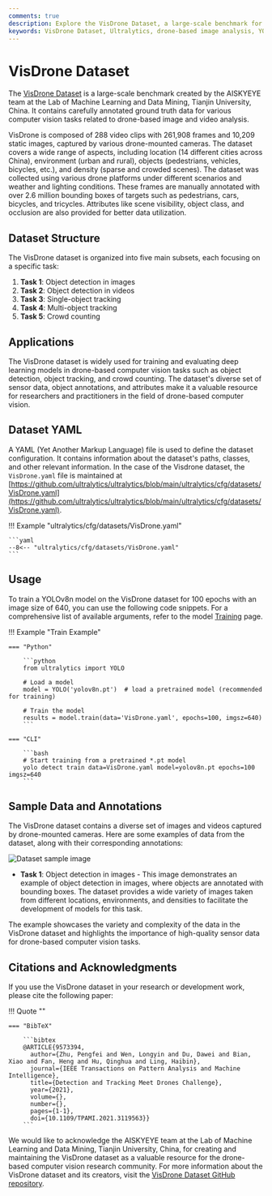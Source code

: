 ```yaml
---
comments: true
description: Explore the VisDrone Dataset, a large-scale benchmark for drone-based image analysis, and learn how to train a YOLO model using it.
keywords: VisDrone Dataset, Ultralytics, drone-based image analysis, YOLO model, object detection, object tracking, crowd counting
---
```


# VisDrone Dataset

The [VisDrone Dataset](https://github.com/VisDrone/VisDrone-Dataset) is a large-scale benchmark created by the AISKYEYE team at the Lab of Machine Learning and Data Mining, Tianjin University, China. It contains carefully annotated ground truth data for various computer vision tasks related to drone-based image and video analysis.

VisDrone is composed of 288 video clips with 261,908 frames and 10,209 static images, captured by various drone-mounted cameras. The dataset covers a wide range of aspects, including location (14 different cities across China), environment (urban and rural), objects (pedestrians, vehicles, bicycles, etc.), and density (sparse and crowded scenes). The dataset was collected using various drone platforms under different scenarios and weather and lighting conditions. These frames are manually annotated with over 2.6 million bounding boxes of targets such as pedestrians, cars, bicycles, and tricycles. Attributes like scene visibility, object class, and occlusion are also provided for better data utilization.

## Dataset Structure

The VisDrone dataset is organized into five main subsets, each focusing on a specific task:

1. **Task 1**: Object detection in images
2. **Task 2**: Object detection in videos
3. **Task 3**: Single-object tracking
4. **Task 4**: Multi-object tracking
5. **Task 5**: Crowd counting

## Applications

The VisDrone dataset is widely used for training and evaluating deep learning models in drone-based computer vision tasks such as object detection, object tracking, and crowd counting. The dataset's diverse set of sensor data, object annotations, and attributes make it a valuable resource for researchers and practitioners in the field of drone-based computer vision.

## Dataset YAML

A YAML (Yet Another Markup Language) file is used to define the dataset configuration. It contains information about the dataset's paths, classes, and other relevant information. In the case of the Visdrone dataset, the `VisDrone.yaml` file is maintained at [https://github.com/ultralytics/ultralytics/blob/main/ultralytics/cfg/datasets/VisDrone.yaml](https://github.com/ultralytics/ultralytics/blob/main/ultralytics/cfg/datasets/VisDrone.yaml).

!!! Example "ultralytics/cfg/datasets/VisDrone.yaml"

````
```yaml
--8<-- "ultralytics/cfg/datasets/VisDrone.yaml"
```
````

## Usage

To train a YOLOv8n model on the VisDrone dataset for 100 epochs with an image size of 640, you can use the following code snippets. For a comprehensive list of available arguments, refer to the model [Training](../../modes/train.md) page.

!!! Example "Train Example"

````
=== "Python"

    ```python
    from ultralytics import YOLO

    # Load a model
    model = YOLO('yolov8n.pt')  # load a pretrained model (recommended for training)

    # Train the model
    results = model.train(data='VisDrone.yaml', epochs=100, imgsz=640)
    ```

=== "CLI"

    ```bash
    # Start training from a pretrained *.pt model
    yolo detect train data=VisDrone.yaml model=yolov8n.pt epochs=100 imgsz=640
    ```
````

## Sample Data and Annotations

The VisDrone dataset contains a diverse set of images and videos captured by drone-mounted cameras. Here are some examples of data from the dataset, along with their corresponding annotations:

![Dataset sample image](https://user-images.githubusercontent.com/26833433/238217600-df0b7334-4c9e-4c77-81a5-c70cd33429cc.jpg)

- **Task 1**: Object detection in images - This image demonstrates an example of object detection in images, where objects are annotated with bounding boxes. The dataset provides a wide variety of images taken from different locations, environments, and densities to facilitate the development of models for this task.

The example showcases the variety and complexity of the data in the VisDrone dataset and highlights the importance of high-quality sensor data for drone-based computer vision tasks.

## Citations and Acknowledgments

If you use the VisDrone dataset in your research or development work, please cite the following paper:

!!! Quote ""

````
=== "BibTeX"

    ```bibtex
    @ARTICLE{9573394,
      author={Zhu, Pengfei and Wen, Longyin and Du, Dawei and Bian, Xiao and Fan, Heng and Hu, Qinghua and Ling, Haibin},
      journal={IEEE Transactions on Pattern Analysis and Machine Intelligence},
      title={Detection and Tracking Meet Drones Challenge},
      year={2021},
      volume={},
      number={},
      pages={1-1},
      doi={10.1109/TPAMI.2021.3119563}}
    ```
````

We would like to acknowledge the AISKYEYE team at the Lab of Machine Learning and Data Mining, Tianjin University, China, for creating and maintaining the VisDrone dataset as a valuable resource for the drone-based computer vision research community. For more information about the VisDrone dataset and its creators, visit the [VisDrone Dataset GitHub repository](https://github.com/VisDrone/VisDrone-Dataset).
